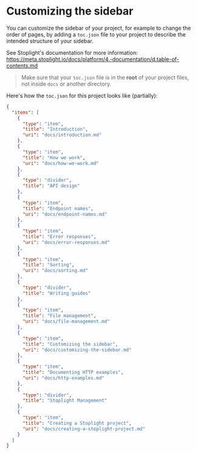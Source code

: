 # Customizing the sidebar

You can customize the sidebar of your project, for example to change the order of pages, by adding a `toc.json` file to your project to describe the intended structure of your sidebar.

See Stoplight's documentation for more information: https://meta.stoplight.io/docs/platform/4.-documentation/d.table-of-contents.md

<!-- theme: warning -->

> Make sure that your `toc.json` file is in the **root** of your project files, not inside `docs` or another directory.

Here's how the `toc.json` for this project looks like (partially):

```json
{
  "items": [
    {
      "type": "item",
      "title": "Introduction",
      "uri": "docs/introduction.md"
    },
    {
      "type": "item",
      "title": "How we work",
      "uri": "docs/how-we-work.md"
    },
    {
      "type": "divider",
      "title": "API design"
    },
    {
      "type": "item",
      "title": "Endpoint names",
      "uri": "docs/endpoint-names.md"
    },
    {
      "type": "item",
      "title": "Error responses",
      "uri": "docs/error-responses.md"
    },
    {
      "type": "item",
      "title": "Sorting",
      "uri": "docs/sorting.md"
    },
    {
      "type": "divider",
      "title": "Writing guides"
    },
    {
      "type": "item",
      "title": "File management",
      "uri": "docs/file-management.md"
    },
    {
      "type": "item",
      "title": "Customizing the sidebar",
      "uri": "docs/customizing-the-sidebar.md"
    },
    {
      "type": "item",
      "title": "Documenting HTTP examples",
      "uri": "docs/http-examples.md"
    },
    {
      "type": "divider",
      "title": "Stoplight Management"
    },
    {
      "type": "item",
      "title": "Creating a Stoplight project",
      "uri": "docs/creating-a-stoplight-project.md"
    }
  ]
}
```
